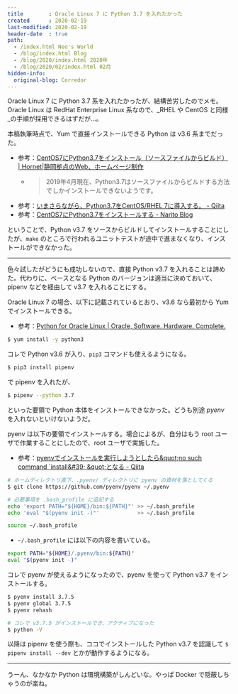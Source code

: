 ```yaml
---
title        : Oracle Linux 7 に Python 3.7 を入れたかった
created      : 2020-02-19
last-modified: 2020-02-19
header-date  : true
path:
  - /index.html Neo's World
  - /blog/index.html Blog
  - /blog/2020/index.html 2020年
  - /blog/2020/02/index.html 02月
hidden-info:
  original-blog: Corredor
---
```


Oracle Linux 7 に Python 3.7 系を入れたかったが、結構苦労したのでメモ。Oracle Linux は RedHat Enterprise Linux 系なので、_RHEL や CentOS と同様_の手順が採用できるはずだが…。

本稿執筆時点で、Yum で直接インストールできる Python は v3.6 系までだった。

- 参考：[CentOS7にPython3.7をインストール（ソースファイルからビルド） | Hornet|静岡拠点のWeb、ホームページ制作](https://hombre-nuevo.com/python/python0068/)
  - > 2019年4月現在、Python3.7はソースファイルからビルドする方法でしかインストールできないようです。
- 参考：[いまさらながら、Python3.7をCentOS/RHEL 7に導入する。 - Qiita](https://qiita.com/Sakieda/items/07e060b25420d642159d)
- 参考：[CentOS7にPython3.7をインストールする - Narito Blog](https://narito.ninja/blog/detail/20/)

ということで、Python v3.7 をソースからビルドしてインストールすることにしたが、`make` のところで行われるユニットテストが途中で進まなくなり、インストールができなかった。

---

色々試したがどうにも成功しないので、直接 Python v3.7 を入れることは諦めた。代わりに、ベースとなる Python のバージョンは適当に決めておいて、pipenv などを経由して v3.7 を入れることにする。

Oracle Linux 7 の場合、以下に記載されているとおり、v3.6 なら最初から Yum でインストールできる。

- 参考：[Python for Oracle Linux | Oracle, Software. Hardware. Complete.](https://yum.oracle.com/oracle-linux-python.html#InstallPython3FromLatest)

```bash
$ yum install -y python3
```

コレで Python v3.6 が入り、`pip3` コマンドも使えるようになる。

```bash
$ pip3 install pipenv
```

で pipenv を入れたが、

```bash
$ pipenv --python 3.7
```

といった要領で Python 本体をインストールできなかった。どうも別途 _pyenv_ を入れないといけないようだ。

pyenv は以下の要領でインストールする。場合によるが、自分はもう root ユーザで作業することにしたので、root ユーザで実施した。

- 参考：[pyenvでインストールを実行しようとしたら\&quot;no such command \`install\&#39; \&quot;となる - Qiita](https://qiita.com/Soh1121/items/68f231d759a76de8c471)

```bash
# ホームディレクトリ直下、.pyenv/ ディレクトリに pyenv の資材を落としてくる
$ git clone https://github.com/pyenv/pyenv ~/.pyenv

# 必要事項を .bash_profile に追記する
echo 'export PATH="${HOME}/bin:${PATH}"' >> ~/.bash_profile
echo 'eval "$(pyenv init -)"'            >> ~/.bash_profile

source ~/.bash_profile
```

- `~/.bash_profile` には以下の内容を書いている。

```bash
export PATH="${HOME}/.pyenv/bin:${PATH}"
eval "$(pyenv init -)"
```

コレで pyenv が使えるようになったので、pyenv を使って Python v3.7 をインストールする。

```bash
$ pyenv install 3.7.5
$ pyenv global 3.7.5
$ pyenv rehash

# コレで v3.7.5 がインストールでき、アクティブになった
$ python -V
```

以降は pipenv を使う際も、ココでインストールした Python v3.7 を認識して `$ pipenv install --dev` とかが動作するようになる。

---

うーん、なかなか Python は環境構築がしんどいな。やっぱ Docker で隠蔽しちゃうのが楽ね。
